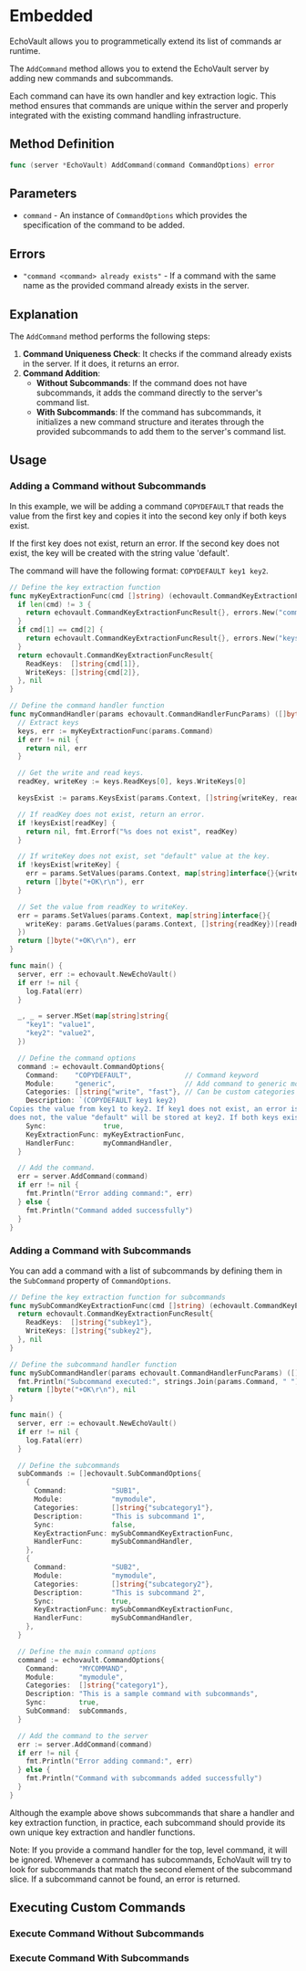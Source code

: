 # Embedded

EchoVault allows you to programmetically extend its list of commands ar runtime.

The `AddCommand` method allows you to extend the EchoVault server by adding new commands and subcommands.

Each command can have its own handler and key extraction logic. This method ensures that commands are unique within the server and properly integrated with the existing command handling infrastructure.

## Method Definition

```go
func (server *EchoVault) AddCommand(command CommandOptions) error
```

## Parameters

- `command` - An instance of `CommandOptions` which provides the specification of the command to be added.

## Errors

- `"command <command> already exists"` - If a command with the same name as the provided command already exists in the server.

## Explanation

The `AddCommand` method performs the following steps:

1. **Command Uniqueness Check**: It checks if the command already exists in the server. If it does, it returns an error.
2. **Command Addition**:
   - **Without Subcommands**: If the command does not have subcommands, it adds the command directly to the server's command list.
   - **With Subcommands**: If the command has subcommands, it initializes a new command structure and iterates through the provided subcommands to add them to the server's command list.

## Usage

### Adding a Command without Subcommands

In this example, we will be adding a command `COPYDEFAULT` that reads the value from the first key and
copies it into the second key only if both keys exist.

If the first key does not exist, return an error. If the second key does not exist, the key will be created with the string value 'default'.

The command will have the following format: `COPYDEFAULT key1 key2`.

```go
// Define the key extraction function
func myKeyExtractionFunc(cmd []string) (echovault.CommandKeyExtractionFuncResult, error) {
  if len(cmd) != 3 {
    return echovault.CommandKeyExtractionFuncResult{}, errors.New("command must be length 3")
  }
  if cmd[1] == cmd[2] {
    return echovault.CommandKeyExtractionFuncResult{}, errors.New("keys must be different")
  }
  return echovault.CommandKeyExtractionFuncResult{
    ReadKeys:  []string{cmd[1]},
    WriteKeys: []string{cmd[2]},
  }, nil
}

// Define the command handler function
func myCommandHandler(params echovault.CommandHandlerFuncParams) ([]byte, error) {
  // Extract keys
  keys, err := myKeyExtractionFunc(params.Command)
  if err != nil {
    return nil, err
  }

  // Get the write and read keys.
  readKey, writeKey := keys.ReadKeys[0], keys.WriteKeys[0]

  keysExist := params.KeysExist(params.Context, []string{writeKey, readKey})

  // If readKey does not exist, return an error.
  if !keysExist[readKey] {
    return nil, fmt.Errorf("%s does not exist", readKey)
  }

  // If writeKey does not exist, set "default" value at the key.
  if !keysExist[writeKey] {
    err = params.SetValues(params.Context, map[string]interface{}{writeKey: "default"})
    return []byte("+OK\r\n"), err
  }

  // Set the value from readKey to writeKey.
  err = params.SetValues(params.Context, map[string]interface{}{
    writeKey: params.GetValues(params.Context, []string{readKey})[readKey],
  })
  return []byte("+OK\r\n"), err
}

func main() {
  server, err := echovault.NewEchoVault()
  if err != nil {
    log.Fatal(err)
  }

  _, _ = server.MSet(map[string]string{
    "key1": "value1",
    "key2": "value2",
  })

  // Define the command options
  command := echovault.CommandOptions{
    Command:    "COPYDEFAULT",             // Command keyword
    Module:     "generic",                 // Add command to generic module, can be a new custom module.
    Categories: []string{"write", "fast"}, // Can be custom categories here.
    Description: `(COPYDEFAULT key1 key2)
Copies the value from key1 to key2. If key1 does not exist, an error is returned. If key1 exists but key2
does not, the value "default" will be stored at key2. If both keys exist, the value from key1 will be copied to key2.`,
    Sync:              true,
    KeyExtractionFunc: myKeyExtractionFunc,
    HandlerFunc:       myCommandHandler,
  }

  // Add the command.
  err = server.AddCommand(command)
  if err != nil {
    fmt.Println("Error adding command:", err)
  } else {
    fmt.Println("Command added successfully")
  }
}
```

### Adding a Command with Subcommands

You can add a command with a list of subcommands by defining them in the `SubCommand` property
of `CommandOptions`.

```go
// Define the key extraction function for subcommands
func mySubCommandKeyExtractionFunc(cmd []string) (echovault.CommandKeyExtractionFuncResult, error) {
  return echovault.CommandKeyExtractionFuncResult{
    ReadKeys:  []string{"subkey1"},
    WriteKeys: []string{"subkey2"},
  }, nil
}

// Define the subcommand handler function
func mySubCommandHandler(params echovault.CommandHandlerFuncParams) ([]byte, error) {
  fmt.Println("Subcommand executed:", strings.Join(params.Command, " "))
  return []byte("+OK\r\n"), nil
}

func main() {
  server, err := echovault.NewEchoVault()
  if err != nil {
    log.Fatal(err)
  }

  // Define the subcommands
  subCommands := []echovault.SubCommandOptions{
    {
      Command:           "SUB1",
      Module:            "mymodule",
      Categories:        []string{"subcategory1"},
      Description:       "This is subcommand 1",
      Sync:              false,
      KeyExtractionFunc: mySubCommandKeyExtractionFunc,
      HandlerFunc:       mySubCommandHandler,
    },
    {
      Command:           "SUB2",
      Module:            "mymodule",
      Categories:        []string{"subcategory2"},
      Description:       "This is subcommand 2",
      Sync:              true,
      KeyExtractionFunc: mySubCommandKeyExtractionFunc,
      HandlerFunc:       mySubCommandHandler,
    },
  }

  // Define the main command options
  command := echovault.CommandOptions{
    Command:     "MYCOMMAND",
    Module:      "mymodule",
    Categories:  []string{"category1"},
    Description: "This is a sample command with subcommands",
    Sync:        true,
    SubCommand:  subCommands,
  }

  // Add the command to the server
  err := server.AddCommand(command)
  if err != nil {
    fmt.Println("Error adding command:", err)
  } else {
    fmt.Println("Command with subcommands added successfully")
  }
}
```

Although the example above shows subcommands that share a handler and key extraction function, in practice, each subcommand should provide its own unique key extraction and handler functions.

Note: If you provide a command handler for the top, level command, it will be ignored. Whenever
a command has subcommands, EchoVault will try to look for subcommands that match the second element
of the subcommand slice. If a subcommand cannot be found, an error is returned.

## Executing Custom Commands

### Execute Command Without Subcommands

### Execute Command With Subcommands
